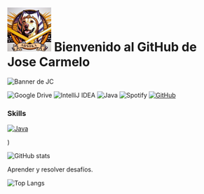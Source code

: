 # <img src="https://github.com/JoseCarmeloManchon/resources/blob/69ffb46589f93ed74ed326442ae1d18fc35a0370/Imagen2.png" width="100"> Bienvenido al GitHub de Jose Carmelo

![Banner de JC](https://github.com/JoseCarmeloManchon/resources/blob/69ffb46589f93ed74ed326442ae1d18fc35a0370/Banner.png)

![Google Drive](https://img.shields.io/badge/Google%20Drive-4285F4?style=for-the-badge&logo=googledrive&logoColor=white)
![IntelliJ IDEA](https://img.shields.io/badge/IntelliJIDEA-000000.svg?style=for-the-badge&logo=intellij-idea&logoColor=white)
![Java](https://img.shields.io/badge/java-%23ED8B00.svg?style=for-the-badge&logo=openjdk&logoColor=white)
![Spotify](https://img.shields.io/badge/Spotify-1ED760?style=for-the-badge&logo=spotify&logoColor=white)
[![GitHub](https://img.shields.io/badge/github-%23121011.svg?style=for-the-badge&logo=github&logoColor=white)](https://github.dev/JoseCarmeloManchon)
### Skills

<p align="left">
<a href="https://www.oracle.com/java/" target="_blank" rel="noreferrer"><img src="https://raw.githubusercontent.com/danielcranney/readme-generator/main/public/icons/skills/java-colored.svg" width="36" height="36" alt="Java" /></a>
</p>)


![GitHub stats](https://github-readme-stats.vercel.app/api?username=JoseCarmeloManchon&show_icons=true&theme=merko)

Aprender y resolver desafíos. 

![Top Langs](https://github-readme-stats.vercel.app/api/top-langs/?username=josecarmelomanchon&layout=compact&theme=merko)
